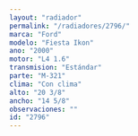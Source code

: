 ```yaml
---
layout: "radiador"
permalink: "/radiadores/2796/"
marca: "Ford"
modelo: "Fiesta Ikon"
ano: "2000"
motor: "L4 1.6"
transmision: "Estándar"
parte: "M-321"
clima: "Con clima"
alto: "20 3/8"
ancho: "14 5/8"
observaciones: ""
id: "2796"
---
```


